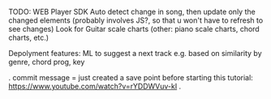 TODO:
WEB Player SDK
Auto detect change in song, then update only the changed elements (probably involves JS?, so that u won't have to refresh to see changes)
Look for Guitar scale charts (other: piano scale charts, chord charts, etc.)

Depolyment features:
    ML to suggest a next track
    e.g. based on similarity by genre, chord prog, key


. commit message = just created a save point before starting this tutorial: https://www.youtube.com/watch?v=rYDDWVuv-kI
.

